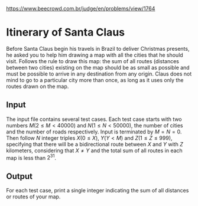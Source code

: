 https://www.beecrowd.com.br/judge/en/problems/view/1764

# Itinerary of Santa Claus

Before Santa Claus begin his travels in Brazil to deliver Christmas presents,
he asked you to help him drawing a map with all the cities that he should
visit. Follows the rule to draw this map: the sum of all routes (distances
between two cities) existing on the map should be as small as possible and
must be possible to arrive in any destination from any origin. Claus does not
mind to go to a particular city more than once, as long as it uses only the
routes drawn on the map.

## Input

The input file contains several test cases. Each test case starts with two
numbers $M (2 \leq M \lt 40000)$ and $N (1 \leq N \lt 50000)$, the number of
cities and the number of roads respectively. Input is terminated by
$M = N = 0$. Then follow $N$ integer triples $X (0 \leq X)$, $Y (Y \lt M)$ and
$Z (1 \leq Z \leq 999)$, specifying that there will be a bidirectional route
between $X$ and $Y$ with $Z$ kilometers, considering that $X \neq Y$ and the
total sum of all routes in each map is less than $2^{31}$.

## Output

For each test case, print a single integer indicating the sum of all distances
or routes of your map.
